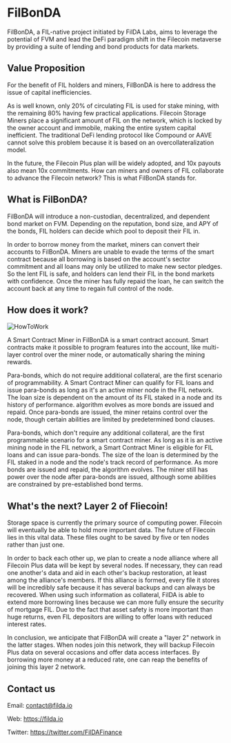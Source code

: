 # FilBonDA
FilBonDA, a FIL-native project initiated by FilDA Labs, aims to leverage the potential of FVM and lead the DeFi paradigm shift in the Filecoin metaverse by providing a suite of lending and bond products for data markets.



## Value Proposition 

For the benefit of FIL holders and miners, FilBonDA is here to address the issue of capital inefficiencies. 

As is well known, only 20% of circulating FIL is used for stake mining, with the remaining 80% having few practical applications. Filecoin Storage Miners place a significant amount of FIL on the network, which is locked by the owner account and immobile, making the entire system capital inefficient. The traditional DeFi lending protocol like Compound or AAVE cannot solve this problem because it is based on an overcollateralization model. 

In the future, the Filecoin Plus plan will be widely adopted, and 10x payouts also mean 10x commitments. How can miners and owners of FIL collaborate to advance the Filecoin network? This is what FilBonDA stands for.


## What is FilBonDA?

FilBonDA will introduce a non-custodian, decentralized, and dependent bond market on FVM. Depending on the reputation, bond size, and APY of the bonds, FIL holders can decide which pool to deposit their FIL in.

In order to borrow money from the market, miners can convert their accounts to FilBonDA. Miners are unable to evade the terms of the smart contract because all borrowing is based on the account's sector commitment and all loans may only be utilized to make new sector pledges. So the lent FIL is safe, and holders can lend their FIL in the bond markets with confidence. Once the miner has fully repaid the loan, he can switch the account back at any time to regain full control of the node. 


## How does it work?

![HowToWork](images/how_to_work.png)

A Smart Contract Miner in FilBonDA is a smart contract account. Smart contracts make it possible to program features into the account, like multi-layer control over the miner node, or automatically sharing the mining rewards. 

Para-bonds, which do not require additional collateral, are the first scenario of programmability. A Smart Contract Miner can qualify for FIL loans and issue para-bonds as long as it's an active miner node in the FIL network. The loan size is dependent on the amount of its FIL staked in a node and its history of performance. algorithm evolves as more bonds are issued and repaid. Once para-bonds are issued, the miner retains control over the node, though certain abilities are limited by predetermined bond clauses.

Para-bonds, which don't require any additional collateral, are the first programmable scenario for a smart contract miner. As long as it is an active mining node in the FIL network, a Smart Contract Miner is eligible for FIL loans and can issue para-bonds. The size of the loan is determined by the FIL staked in a node and the node's track record of performance. As more bonds are issued and repaid, the algorithm evolves. The miner still has power over the node after para-bonds are issued, although some abilities are constrained by pre-established bond terms.



## What's the next? Layer 2 of Fliecoin!

Storage space is currently the primary source of computing power. Filecoin will eventually be able to hold more important data. The future of Filecoin lies in this vital data. These files ought to be saved by five or ten nodes rather than just one.

In order to back each other up, we plan to create a node alliance where all Filecoin Plus data will be kept by several nodes. If necessary, they can read one another's data and aid in each other's backup restoration, at least among the alliance's members. If this alliance is formed, every file it stores will be incredibly safe because it has several backups and can always be recovered. When using such information as collateral, FilDA is able to extend more borrowing lines because we can more fully ensure the security of mortgage FIL. Due to the fact that asset safety is more important than huge returns, even FIL depositors are willing to offer loans with reduced interest rates.

In conclusion, we anticipate that FilBonDA will create a "layer 2" network in the latter stages. When nodes join this network, they will backup Filecoin Plus data on several occasions and offer data access interfaces. By borrowing more money at a reduced rate, one can reap the benefits of joining this layer 2 network.



## Contact us

Email: contact@filda.io

Web: https://filda.io

Twitter: https://twitter.com/FilDAFinance

